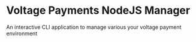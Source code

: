 # Voltage Payments NodeJS Manager

An interactive CLI application to manage various your voltage payment environment

